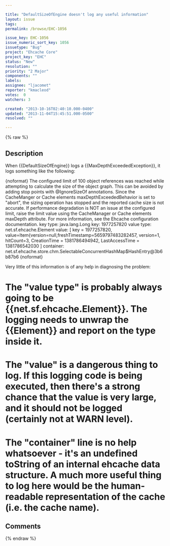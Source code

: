 ```yaml
---

title: "DefaultSizeOfEngine doesn't log any useful information"
layout: issue
tags: 
permalink: /browse/EHC-1056

issue_key: EHC-1056
issue_numeric_sort_key: 1056
issuetype: "Bug"
project: "Ehcache Core"
project_key: "EHC"
status: "New"
resolution: ""
priority: "2 Major"
components: ""
labels: 
assignee: "ljacomet"
reporter: "kmacleod"
votes:  0
watchers: 3

created: "2013-10-16T02:40:10.000-0400"
updated: "2013-11-04T15:45:51.000-0500"
resolved: ""

---
```




{% raw %}



## Description

<div markdown="1" class="description">

When \{\{DefaultSizeOfEngine\}\} logs a \{\{MaxDepthExceededException\}\}, it logs something like the following:

\{noformat\}
The configured limit of 100 object references was reached while attempting to calculate the size of the object graph. This can be avoided by adding stop points with @IgnoreSizeOf annotations. Since the CacheManger or Cache <sizeOfPolicy> elements maxDepthExceededBehavior is set to "abort", the sizing operation has stopped and the reported cache size is not accurate. If performance degradation is NOT an issue at the configured limit, raise the limit value using the CacheManager or Cache <sizeOfPolicy> elements maxDepth attribute. For more information, see the Ehcache configuration documentation.
key type: java.lang.Long
key: 1977257820
value type: net.sf.ehcache.Element
value: [ key = 1977257820, value=Item\{version=null,freshTimestamp=5659797483282457, version=1, hitCount=3, CreationTime = 1381786494942, LastAccessTime = 1381786542030 ]
container: net.sf.ehcache.store.chm.SelectableConcurrentHashMap$HashEntry@3b6b87b6
\{noformat\}

Very little of this information is of any help in diagnosing the problem:

# The "value type" is probably always going to be \{\{net.sf.ehcache.Element\}\}. The logging needs to unwrap the \{\{Element\}\} and report on the type inside it.
# The "value" is a dangerous thing to log. If this logging code is being executed, then there's a strong chance that the value is very large, and it should not be logged (certainly not at WARN level). 
# The "container" line is no help whatsoever - it's an undefined toString of an internal ehcache data structure. A much more useful thing to log here would be the human-readable representation of the cache (i.e. the cache name).

</div>

## Comments



{% endraw %}
